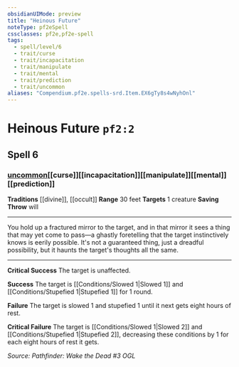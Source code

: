```yaml
---
obsidianUIMode: preview
title: "Heinous Future"
noteType: pf2eSpell
cssclasses: pf2e,pf2e-spell
tags:
  - spell/level/6
  - trait/curse
  - trait/incapacitation
  - trait/manipulate
  - trait/mental
  - trait/prediction
  - trait/uncommon
aliases: "Compendium.pf2e.spells-srd.Item.EX6gTy8s4wNyhOnl" 
---
```

# Heinous Future  `pf2:2`  
## Spell 6
### [uncommon](uncommon "Uncommon Rarity Trait")[[curse]][[incapacitation]][[manipulate]][[mental]][[prediction]]
**Traditions** [[divine]], [[occult]]
**Range** 30 feet
**Targets** 1 creature
**Saving Throw**  will
* * * 
You hold up a fractured mirror to the target, and in that mirror it sees a thing that may yet come to pass—a ghastly foretelling that the target instinctively knows is eerily possible. It's not a guaranteed thing, just a dreadful possibility, but it haunts the target's thoughts all the same.

* * *

**Critical Success** The target is unaffected.

**Success** The target is [[Conditions/Slowed 1|Slowed 1]] and [[Conditions/Stupefied 1|Stupefied 1]] for 1 round.

**Failure** The target is slowed 1 and stupefied 1 until it next gets eight hours of rest.

**Critical Failure** The target is [[Conditions/Slowed 1|Slowed 2]] and [[Conditions/Stupefied 1|Stupefied 2]], decreasing these conditions by 1 for each eight hours of rest it gets.

*Source: Pathfinder: Wake the Dead #3*
*OGL*